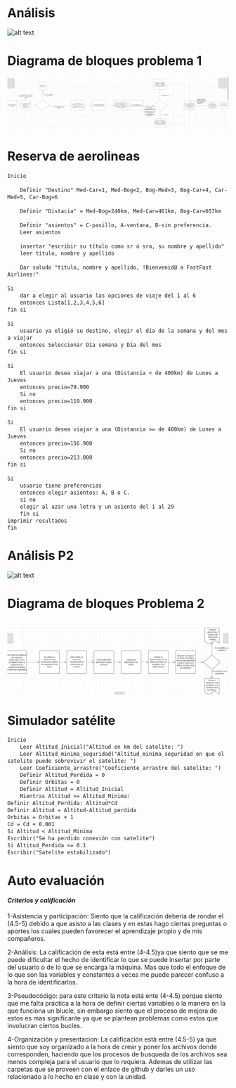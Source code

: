 # Análisis
![alt text](Análisisp1.png)

# Diagrama de bloques problema 1
![alt text](EJ1.png)

# Reserva de aerolineas
```
Inicio
    
    Definir "Destino" Med-Car=1, Med-Bog=2, Bog-Med=3, Bog-Car=4, Car-Med=5, Car-Bog=6
    
    Definir "Distacia" = Med-Bog=240km, Med-Car=461km, Bog-Car=657km
    
    Definir "asientos" = C-pasillo, A-ventana, B-sin preferencia.
    Leer asientos

    insertar "escribir su título como sr ó sra, su nombre y apellido"
    leer título, nombre y apellido
    
    Dar saludo "título, nombre y apellido, !Bienvenid@ a FastFast Airlines!"

Si
    dar a elegir al usuario las opciones de viaje del 1 al 6
    entonces Lista[1,2,3,4,5,6]
fin si

Si
    usuario ya eligió su destino, elegir el día de la semana y del mes a viajar
    entonces Seleccionar Día semana y Día del mes
fin si

Si
    El usuario desea viajar a una (Distancia < de 400km) de Lunes a Jueves 
    entonces precio=79.900
    Si no
    entonces precio=119.900
fin si

Si
    El usuario desea viajar a una (Distancia >= de 400km) de Lunes a Jueves
    entonces precio=156.900
    Si no
    entonces precio=213.000
fin si

Si
    usuario tiene preferencias 
    entonces elegir asientos: A, B o C.
    si no 
    elegir al azar una letra y un asiento del 1 al 29
    fin si
imprimir resultados
fin
``` 

# Análisis P2
![alt text](Análisisp2.png)

# Diagrama de bloques Problema 2
![alt text](EJ2.png)

# Simulador satélite

```
Inicio
    Leer Altitud_Inicial("Altitud en km del satelite: ")
    Leer Altitud_minima_seguridad("Altitud_minima_seguridad en que el satelite puede sobrevivir el satelite: ")
    Leer Coeficiente_arrastre("Coeficiente_arrastre del satelite: ")
    Definir Altitud_Perdida = 0
    Definir Orbitas = 0
    Definir Altitud = Altitud_Inicial
    Mientras Altitud >= Altitud_Minima:
Definir Altitud_Perdida: Altitud*Cd
Definir Altitud = Altitud-Altitud_perdida
Orbitas = Orbitas + 1 
Cd = Cd + 0.001
Si Altitud < Altitud_Minima 
Escribir("Se ha perdido conexión con satelite")
Si Altitud_Perdida <= 0.1
Escribir("Satelite estabilizado")
```

# Auto evaluación

#### *Criterios y calificación*

1-Asistencia y participación: Siento que la calificación deberia de rondar el (4.5-5) debido a que asisto a las clases y en estas hago ciertas preguntas o aportes los cuales pueden favorecer el aprendizaje propio y de mis compañeros.

2-Análisis: La calificación de esta está entre (4-4.5)ya que siento que se me puede dificultar el hecho de identificar lo que se puede insertar por parte del usuario o de lo que se encarga la máquina. Mas que todo el enfoque de lo que son las variables y constantes a veces me puede parecer confuso a la hora de identificarlos.

3-Pseudocódigo: para este criterio la nota está ente (4-4.5) porque siento que me falta práctica a la hora de definir ciertas variables o la manera en la que funciona un blucle, sin embargo siento que el proceso de mejora de estos es mas significante ya que se plantean problemas como estos que involucran ciertos bucles.

4-Organización y presentacion: La calificación está entre (4.5-5) ya que siento que soy organizado a la hora de crear y poner los archivos donde corresponden, haciendo que los procesos de busqueda de los archivos sea menos compleja para el usuario que lo requiera. Ademas de utilizar las carpetas que se proveen con el enlace de github y darles un uso relacionado a lo hecho en clase y con la unidad.